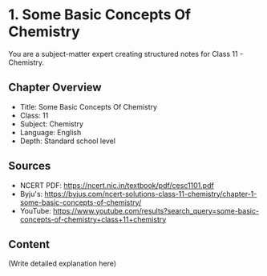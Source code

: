 # 1. Some Basic Concepts Of Chemistry

You are a subject-matter expert creating structured notes for Class 11 - Chemistry.

## Chapter Overview
- Title: Some Basic Concepts Of Chemistry
- Class: 11
- Subject: Chemistry
- Language: English
- Depth: Standard school level

## Sources
- NCERT PDF: https://ncert.nic.in/textbook/pdf/cesc1101.pdf
- Byju's: https://byjus.com/ncert-solutions-class-11-chemistry/chapter-1-some-basic-concepts-of-chemistry/
- YouTube: https://www.youtube.com/results?search_query=some-basic-concepts-of-chemistry+class+11+chemistry

## Content
(Write detailed explanation here)
